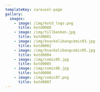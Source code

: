 ```yaml
---
templateKey: carousel-page
gallery:
  images:
    - image: /img/kotd_logo.png
      title: kotd0000
    - image: /img/tillbanken.jpg
      title: kotd0001
    - image: /img/knackelibangcomic03.jpg
      title: kotd0002
    - image: /img/knackelibangcomic05.jpg
      title: kotd0004
    - image: /img/comic05.jpg
      title: kotd0005
    - image: /img/comic06.jpg
      title: kotd0006
    - image: /img/comic07.png
      title: kotd0007
---
```


